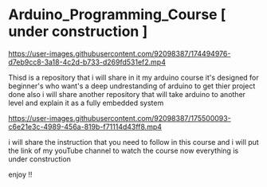 # Arduino_Programming_Course [ under construction ]





https://user-images.githubusercontent.com/92098387/174494976-d7eb9cc8-3a18-4c2d-b733-d269fd531ef2.mp4



Thisd is a repository that i will share in it my arduino course 
it's designed for beginner's who want's a deep undrestanding of arduino to get thier project done 
also i will share another repository that will take arduino to another level and explain it as a fully embedded system







https://user-images.githubusercontent.com/92098387/175500093-c6e21e3c-4989-456a-819b-f71114d43ff8.mp4




i will share the instruction that you need to follow in this course 
and i will put the link of my youTube channel to watch the course 
now everything is under construction 

enjoy !! 
